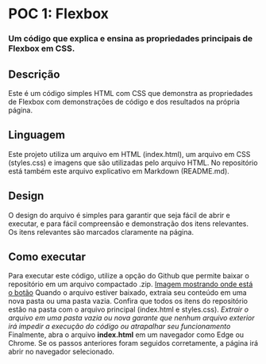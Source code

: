 # POC 1: Flexbox
### Um código que explica e ensina as propriedades principais de Flexbox em CSS.

## Descrição
Este é um código simples HTML com CSS que demonstra as propriedades de Flexbox com demonstrações de código e dos resultados na própria página.

## Linguagem
Este projeto utiliza um arquivo em HTML (index.html), um arquivo em CSS (styles.css) e imagens que são utilizadas pelo arquivo HTML. No repositório está também este arquivo explicativo em Markdown (README.md).

## Design
O design do arquivo é simples para garantir que seja fácil de abrir e executar, e para fácil compreensão e demonstração dos itens relevantes. Os itens relevantes são marcados claramente na página.

## Como executar
Para executar este código, utilize a opção do Github que permite baixar o repositório em um arquivo compactado .zip.
[Imagem mostrando onde está o botão](https://prnt.sc/w8KYZsB4wUDH)
Quando o arquivo estiver baixado, extraia seu conteúdo em uma nova pasta ou uma pasta vazia. Confira que todos os itens do repositório estão na pasta com o arquivo principal (index.html e styles.css).
*Extrair o arquivo em uma pasta vazia ou nova garante que nenhum arquivo exterior irá impedir a execução do código ou atrapalhar seu funcionamento*
Finalmente, abra o arquivo __index.html__ em um navegador como Edge ou Chrome. Se os passos anteriores foram seguidos corretamente, a página irá abrir no navegador selecionado.
